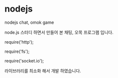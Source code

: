 # nodejs

nodejs chat, omok game

node.js 스터디 하면서 만들어 본 채팅, 오목 프로그램 입니다.

require('http');

require('fs');

require('socket.io');

라이브러리를 최소화 해서 개발 하였습니다.
